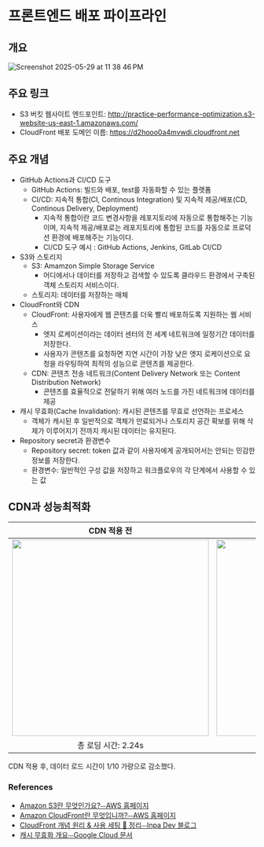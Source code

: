 # 프론트엔드 배포 파이프라인
## 개요
![Screenshot 2025-05-29 at 11 38 46 PM](https://github.com/user-attachments/assets/54e8e9a4-21b8-4af6-b617-18e08f26c762)

## 주요 링크
- S3 버킷 웹사이트 엔드포인트: http://practice-performance-optimization.s3-website-us-east-1.amazonaws.com/
- CloudFront 배포 도메인 이름: https://d2hooo0a4mvwdi.cloudfront.net

## 주요 개념
- GitHub Actions과 CI/CD 도구
  - GitHub Actions: 빌드와 배포, test를 자동화할 수 있는 플랫폼
  - CI/CD: 지속적 통합(CI, Continous Integration) 및 지속적 제공/배포(CD, Continous Delivery, Deployment)
    - 지속적 통합이란 코드 변경사항을 레포지토리에 자동으로 통합해주는 기능이며, 지속적 제공/배포로는 레포지토리에 통합된 코드를 자동으로 프로덕션 환경에 배포해주는 기능이다.
    - CI/CD 도구 예시 : GitHub Actions, Jenkins, GitLab CI/CD
- S3와 스토리지
  - S3: Amamzon Simple Storage Service
    - 어디에서나 데이터를 저장하고 검색할 수 있도록 클라우드 환경에서 구축된 객체 스토리지 서비스이다.
  - 스토리지: 데이터를 저장하는 매체
- CloudFront와 CDN
  - CloudFront: 사용자에게 웹 콘텐츠를 더욱 빨리 배포하도록 지원하는 웹 서비스
    - 엣지 로케이션이라는 데이터 센터의 전 세계 네트워크에 일정기간 데이터를 저장한다. 
    - 사용자가 콘텐츠를 요청하면 지연 시간이 가장 낮은 엣지 로케이션으로 요청을 라우팅하여 최적의 성능으로 콘텐츠를 제공한다.
  - CDN: 콘텐츠 전송 네트워크(Content Delivery Network 또는 Content Distribution Network)
    - 콘텐츠를 효율적으로 전달하기 위해 여러 노드를 가진 네트워크에 데이터를 제공 
- 캐시 무효화(Cache Invalidation): 캐시된 콘텐츠를 무효로 선언하는 프로세스
  - 객체가 캐시된 후 일반적으로 객체가 만료되거나 스토리지 공간 확보를 위해 삭제가 이루어지기 전까지 캐시된 데이터는 유지된다. 
- Repository secret과 환경변수
  - Repository secret: token 값과 같이 사용자에게 공개되어서는 안되는 민감한 정보를 저장한다.
  - 환경변수: 일반적인 구성 값을 저장하고 워크플로우의 각 단계에서 사용할 수 있는 값

## CDN과 성능최적화
|CDN 적용 전|CDN 적용 후|
|:---:|:---:|
|<img src="https://github.com/user-attachments/assets/63386a0b-9188-4b54-8edf-5a2d6354fd62" width="400">|<img src="https://github.com/user-attachments/assets/c43516a4-f78d-4cb0-867e-91ae56d6dc27" width="400">|
|총 로딩 시간: 2.24s|총 로딩 시간: 180ms|

CDN 적용 후, 데이터 로드 시간이 1/10 가량으로 감소했다. 

### References
- [Amazon S3란 무엇인가요?⏤AWS 홈페이지](https://docs.aws.amazon.com/ko_kr/AmazonS3/latest/userguide/Welcome.html)
- [Amazon CloudFront란 무엇입니까?⏤AWS 홈페이지](https://docs.aws.amazon.com/ko_kr/AmazonCloudFront/latest/DeveloperGuide/Introduction.html)
- [CloudFront 개념 원리 & 사용 세팅 💯 정리⏤Inpa Dev 블로그](https://inpa.tistory.com/entry/AWS-%F0%9F%93%9A-CloudFront-%EA%B0%9C%EB%85%90-%EC%9B%90%EB%A6%AC-%EC%82%AC%EC%9A%A9-%EC%84%B8%ED%8C%85-%F0%9F%92%AF-%EC%A0%95%EB%A6%AC)
- [캐시 무효화 개요⏤Google Cloud 문서](https://cloud.google.com/cdn/docs/cache-invalidation-overview?hl=ko)
